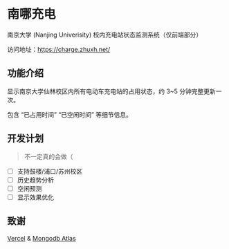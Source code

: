# 南哪充电

南京大学 (Nanjing Univerisity) 校内充电站状态监测系统（仅前端部分）

访问地址：https://charge.zhuxh.net/

## 功能介绍

显示南京大学仙林校区内所有电动车充电站的占用状态，约 3~5 分钟完整更新一次。

包含 “已占用时间” “已空闲时间” 等细节信息。

## 开发计划
> 不一定真的会做（

- [ ] 支持鼓楼/浦口/苏州校区
- [ ] 历史趋势分析
- [ ] 空闲预测
- [ ] 显示效果优化

## 致谢

[Vercel](https://vercel.com/) & [Mongodb Atlas](https://www.mongodb.com/zh-cn/atlas/database)

